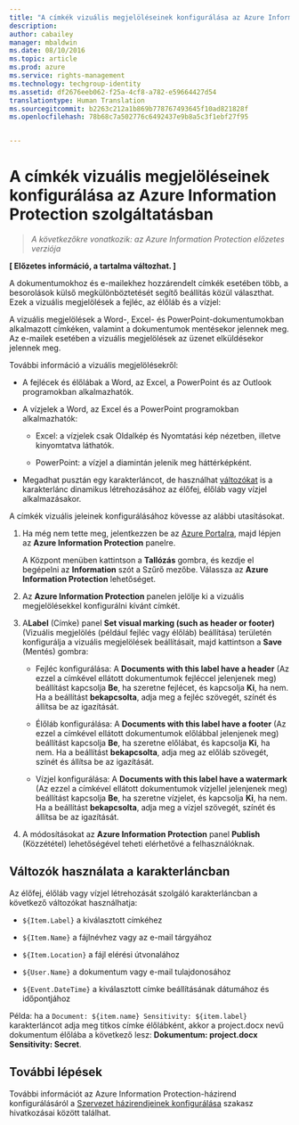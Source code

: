 ```yaml
---
title: "A címkék vizuális megjelöléseinek konfigurálása az Azure Information Protection szolgáltatásban | Azure Rights Management"
description: 
author: cabailey
manager: mbaldwin
ms.date: 08/10/2016
ms.topic: article
ms.prod: azure
ms.service: rights-management
ms.technology: techgroup-identity
ms.assetid: df2676eeb062-f25a-4cf8-a782-e59664427d54
translationtype: Human Translation
ms.sourcegitcommit: b2263c212a1b869b778767493645f10ad821828f
ms.openlocfilehash: 78b68c7a502776c6492437e9b8a5c3f1ebf27f95


---
```


# A címkék vizuális megjelöléseinek konfigurálása az Azure Information Protection szolgáltatásban

>*A következőkre vonatkozik: az Azure Information Protection előzetes verziója*

**[ Előzetes információ, a tartalma változhat. ]**

A dokumentumokhoz és e-mailekhez hozzárendelt címkék esetében több, a besorolások külső megkülönböztetését segítő beállítás közül választhat. Ezek a vizuális megjelölések a fejléc, az élőláb és a vízjel:

A vizuális megjelölések a Word-, Excel- és PowerPoint-dokumentumokban alkalmazott címkéken, valamint a dokumentumok mentésekor jelennek meg. Az e-mailek esetében a vizuális megjelölések az üzenet elküldésekor jelennek meg.

További információ a vizuális megjelölésekről:

- A fejlécek és élőlábak a Word, az Excel, a PowerPoint és az Outlook programokban alkalmazhatók.

- A vízjelek a Word, az Excel és a PowerPoint programokban alkalmazhatók:

    - Excel: a vízjelek csak Oldalkép és Nyomtatási kép nézetben, illetve kinyomtatva láthatók.

    - PowerPoint: a vízjel a diamintán jelenik meg háttérképként.

- Megadhat pusztán egy karakterláncot, de használhat [változókat](#using-variables-in-the-text-string) is a karakterlánc dinamikus létrehozásához az élőfej, élőláb vagy vízjel alkalmazásakor. 

A címkék vizuális jeleinek konfigurálásához kövesse az alábbi utasításokat.

1. Ha még nem tette meg, jelentkezzen be az [Azure Portalra](https://portal.azure.com), majd lépjen az **Azure Information Protection** panelre. 
    
    A Központ menüben kattintson a **Tallózás** gombra, és kezdje el begépelni az **Information** szót a Szűrő mezőbe. Válassza az **Azure Information Protection** lehetőséget.

2. Az **Azure Information Protection** panelen jelölje ki a vizuális megjelölésekkel konfigurálni kívánt címkét.

3. A**Label** (Címke) panel **Set visual marking (such as header or footer)** (Vizuális megjelölés (például fejléc vagy élőláb) beállítása) területén konfigurálja a vizuális megjelölések beállításait, majd kattintson a **Save** (Mentés) gombra:

    - Fejléc konfigurálása: A **Documents with this label have a header** (Az ezzel a címkével ellátott dokumentumok fejléccel jelenjenek meg) beállítást kapcsolja **Be**, ha szeretne fejlécet, és kapcsolja **Ki**, ha nem. Ha a beállítást **bekapcsolta**, adja meg a fejléc szövegét, színét és állítsa be az igazítását.
    
    - Élőláb konfigurálása: A **Documents with this label have a footer** (Az ezzel a címkével ellátott dokumentumok előlábbal jelenjenek meg) beállítást kapcsolja **Be**, ha szeretne előlábat, és kapcsolja **Ki**, ha nem. Ha a beállítást **bekapcsolta**, adja meg az előláb szövegét, színét és állítsa be az igazítását.
    
    - Vízjel konfigurálása: A **Documents with this label have a watermark** (Az ezzel a címkével ellátott dokumentumok vízjellel jelenjenek meg) beállítást kapcsolja **Be**, ha szeretne vízjelet, és kapcsolja **Ki**, ha nem. Ha a beállítást **bekapcsolta**, adja meg a vízjel szövegét, színét és állítsa be az igazítását. 

4. A módosításokat az **Azure Information Protection** panel **Publish** (Közzététel) lehetőségével teheti elérhetővé a felhasználóknak.

## Változók használata a karakterláncban

Az élőfej, élőláb vagy vízjel létrehozását szolgáló karakterláncban a következő változókat használhatja:

- `${Item.Label}` a kiválasztott címkéhez

- `${Item.Name}` a fájlnévhez vagy az e-mail tárgyához

- `${Item.Location}` a fájl elérési útvonalához

- `${User.Name}` a dokumentum vagy e-mail tulajdonosához

- `${Event.DateTime}` a kiválasztott címke beállításának dátumához és időpontjához 
    
Példa: ha a `Document: ${item.name} Sensitivity: ${item.label}` karakterláncot adja meg titkos címke élőlábként, akkor a project.docx nevű dokumentum élőlába a következő lesz: **Dokumentum: project.docx Sensitivity: Secret**.

## További lépések

További információt az Azure Information Protection-házirend konfigurálásáról a [Szervezet házirendjeinek konfigurálása](configure-policy.md#configuring-your-organization-s-policy) szakasz hivatkozásai között találhat.  





<!--HONumber=Aug16_HO2-->


